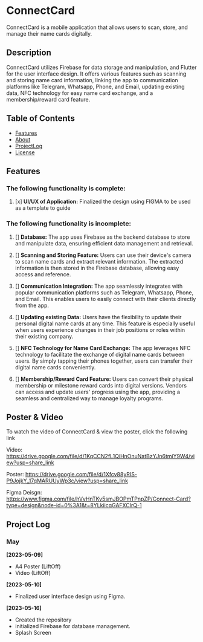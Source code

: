 # ConnectCard

ConnectCard is a mobile application that allows users to scan, store, and manage their name cards digitally. 

## Description

ConnectCard utilizes Firebase for data storage and manipulation, and Flutter for the user interface design. It offers various features such as scanning and storing name card information, linking the app to communication platforms like Telegram, Whatsapp, Phone, and Email, updating existing data, NFC technology for easy name card exchange, and a membership/reward card feature.

## Table of Contents

- [Features](#features)
- [About](#Video+Poster)
- [ProjectLog](#projectlog)
- [License](#license)

## Features

### The following functionality is complete:

1. [x] **UI/UX of Application:** Finalized the design using FIGMA to be used as a template to guide

### The following functionality is incomplete:

1. [] **Database:** The app uses Firebase as the backend database to store and manipulate data, ensuring efficient data management and retrieval. 

2. [] **Scanning and Storing Feature:** Users can use their device's camera to scan name cards and extract relevant information. The extracted information is then stored in the Firebase database, allowing easy access and reference.

3. [] **Communication Integration:** The app seamlessly integrates with popular communication platforms such as Telegram, Whatsapp, Phone, and Email. This enables users to easily connect with their clients directly from the app.

4. [] **Updating existing Data:** Users have the flexibility to update their personal digital name cards at any time. This feature is especially useful when users experience changes in their job positions or roles within their existing company.

5. [] **NFC Technology for Name Card Exchange:** The app leverages NFC technology to facilitate the exchange of digital name cards between users. By simply tapping their phones together, users can transfer their digital name cards conveniently.

6. [] **Membership/Reward Card Feature:** Users can convert their physical membership or milestone reward cards into digital versions. Vendors can access and update users' progress using the app, providing a seamless and centralized way to manage loyalty programs.

## Poster & Video

To watch the video of ConnectCard & view the poster, click the following link

Video: https://drive.google.com/file/d/1KqCCN2fL1QiHnOnuNatBzYJn6tmiY9W4/view?usp=share_link

Poster: https://drive.google.com/file/d/1Xfcv88yRIS-P9JojkY_17qMARUUyWp3c/view?usp=share_link

Figma Deisgn: https://www.figma.com/file/hVvHnTKv5smJBOPmTPnpZP/Connect-Card?type=design&node-id=0%3A1&t=8YLkiicqGAFXCIrQ-1

## Project Log

### May
**[2023-05-09]** 
- A4 Poster (LiftOff)
- Video (LiftOff)

**[2023-05-10]** 
- Finalized user interface design using Figma.

**[2023-05-16]** 
- Created the repository
- initialized Firebase for database management.
- Splash Screen